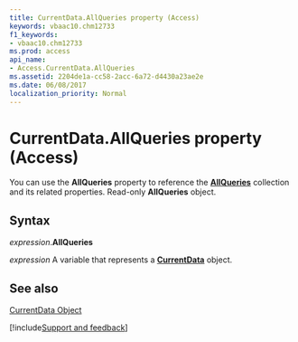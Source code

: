 ```yaml
---
title: CurrentData.AllQueries property (Access)
keywords: vbaac10.chm12733
f1_keywords:
- vbaac10.chm12733
ms.prod: access
api_name:
- Access.CurrentData.AllQueries
ms.assetid: 2204de1a-cc58-2acc-6a72-d4430a23ae2e
ms.date: 06/08/2017
localization_priority: Normal
---
```



# CurrentData.AllQueries property (Access)

You can use the **AllQueries** property to reference the **[AllQueries](Access.AllQueries.md)** collection and its related properties. Read-only **AllQueries** object.


## Syntax

_expression_.**AllQueries**

_expression_ A variable that represents a **[CurrentData](Access.CurrentData.md)** object.


## See also


[CurrentData Object](Access.CurrentData.md)

[!include[Support and feedback](~/includes/feedback-boilerplate.md)]